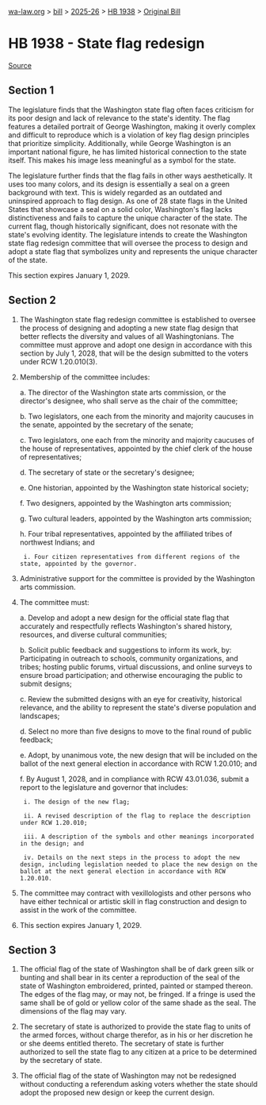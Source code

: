 [wa-law.org](/) > [bill](/bill/) > [2025-26](/bill/2025-26/) > [HB 1938](/bill/2025-26/hb/1938/) > [Original Bill](/bill/2025-26/hb/1938/1/)

# HB 1938 - State flag redesign

[Source](http://lawfilesext.leg.wa.gov/biennium/2025-26/Pdf/Bills/House%20Bills/1938.pdf)

## Section 1
The legislature finds that the Washington state flag often faces criticism for its poor design and lack of relevance to the state's identity. The flag features a detailed portrait of George Washington, making it overly complex and difficult to reproduce which is a violation of key flag design principles that prioritize simplicity. Additionally, while George Washington is an important national figure, he has limited historical connection to the state itself. This makes his image less meaningful as a symbol for the state.

The legislature further finds that the flag fails in other ways aesthetically. It uses too many colors, and its design is essentially a seal on a green background with text. This is widely regarded as an outdated and uninspired approach to flag design. As one of 28 state flags in the United States that showcase a seal on a solid color, Washington's flag lacks distinctiveness and fails to capture the unique character of the state. The current flag, though historically significant, does not resonate with the state's evolving identity. The legislature intends to create the Washington state flag redesign committee that will oversee the process to design and adopt a state flag that symbolizes unity and represents the unique character of the state.

This section expires January 1, 2029.

## Section 2
1. The Washington state flag redesign committee is established to oversee the process of designing and adopting a new state flag design that better reflects the diversity and values of all Washingtonians. The committee must approve and adopt one design in accordance with this section by July 1, 2028, that will be the design submitted to the voters under RCW 1.20.010(3).

2. Membership of the committee includes:

    a. The director of the Washington state arts commission, or the director's designee, who shall serve as the chair of the committee;

    b. Two legislators, one each from the minority and majority caucuses in the senate, appointed by the secretary of the senate;

    c. Two legislators, one each from the minority and majority caucuses of the house of representatives, appointed by the chief clerk of the house of representatives;

    d. The secretary of state or the secretary's designee;

    e. One historian, appointed by the Washington state historical society;

    f. Two designers, appointed by the Washington arts commission;

    g. Two cultural leaders, appointed by the Washington arts commission;

    h. Four tribal representatives, appointed by the affiliated tribes of northwest Indians; and

        i. Four citizen representatives from different regions of the state, appointed by the governor.

3. Administrative support for the committee is provided by the Washington arts commission.

4. The committee must:

    a. Develop and adopt a new design for the official state flag that accurately and respectfully reflects Washington's shared history, resources, and diverse cultural communities;

    b. Solicit public feedback and suggestions to inform its work, by: Participating in outreach to schools, community organizations, and tribes; hosting public forums, virtual discussions, and online surveys to ensure broad participation; and otherwise encouraging the public to submit designs;

    c. Review the submitted designs with an eye for creativity, historical relevance, and the ability to represent the state's diverse population and landscapes;

    d. Select no more than five designs to move to the final round of public feedback;

    e. Adopt, by unanimous vote, the new design that will be included on the ballot of the next general election in accordance with RCW 1.20.010; and

    f. By August 1, 2028, and in compliance with RCW 43.01.036, submit a report to the legislature and governor that includes:

        i. The design of the new flag;

        ii. A revised description of the flag to replace the description under RCW 1.20.010;

        iii. A description of the symbols and other meanings incorporated in the design; and

        iv. Details on the next steps in the process to adopt the new design, including legislation needed to place the new design on the ballot at the next general election in accordance with RCW 1.20.010.

5. The committee may contract with vexillologists and other persons who have either technical or artistic skill in flag construction and design to assist in the work of the committee.

6. This section expires January 1, 2029.

## Section 3
1. The official flag of the state of Washington shall be of dark green silk or bunting and shall bear in its center a reproduction of the seal of the state of Washington embroidered, printed, painted or stamped thereon. The edges of the flag may, or may not, be fringed. If a fringe is used the same shall be of gold or yellow color of the same shade as the seal. The dimensions of the flag may vary.

2. The secretary of state is authorized to provide the state flag to units of the armed forces, without charge therefor, as in his or her discretion he or she deems entitled thereto. The secretary of state is further authorized to sell the state flag to any citizen at a price to be determined by the secretary of state.

3. The official flag of the state of Washington may not be redesigned without conducting a referendum asking voters whether the state should adopt the proposed new design or keep the current design.
